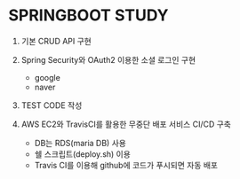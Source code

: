 # SPRINGBOOT STUDY

1. 기본 CRUD API 구현
 
2. Spring Security와 OAuth2 이용한 소셜 로그인 구현
   - google
   - naver
   
3. TEST CODE 작성

4. AWS EC2와 TravisCI를 활용한 무중단 배포 서비스 CI/CD 구축
   - DB는 RDS(maria DB) 사용
   - 쉘 스크립트(deploy.sh) 이용  
   - Travis CI를 이용해 github에 코드가 푸시되면 자동 배포
   
